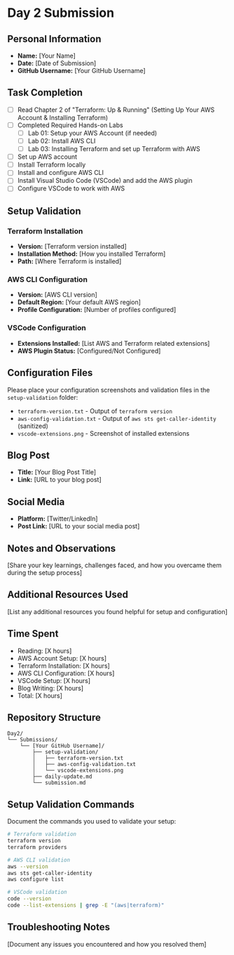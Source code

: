 # Day 2 Submission

## Personal Information
- **Name:** [Your Name]
- **Date:** [Date of Submission]
- **GitHub Username:** [Your GitHub Username]

## Task Completion
- [ ] Read Chapter 2 of "Terraform: Up & Running" (Setting Up Your AWS Account & Installing Terraform)
- [ ] Completed Required Hands-on Labs
  - [ ] Lab 01: Setup your AWS Account (if needed)
  - [ ] Lab 02: Install AWS CLI
  - [ ] Lab 03: Installing Terraform and set up Terraform with AWS
- [ ] Set up AWS account
- [ ] Install Terraform locally
- [ ] Install and configure AWS CLI
- [ ] Install Visual Studio Code (VSCode) and add the AWS plugin
- [ ] Configure VSCode to work with AWS

## Setup Validation

### Terraform Installation
- **Version:** [Terraform version installed]
- **Installation Method:** [How you installed Terraform]
- **Path:** [Where Terraform is installed]

### AWS CLI Configuration
- **Version:** [AWS CLI version]
- **Default Region:** [Your default AWS region]
- **Profile Configuration:** [Number of profiles configured]

### VSCode Configuration
- **Extensions Installed:** [List AWS and Terraform related extensions]
- **AWS Plugin Status:** [Configured/Not Configured]

## Configuration Files
Please place your configuration screenshots and validation files in the `setup-validation` folder:
- `terraform-version.txt` - Output of `terraform version`
- `aws-config-validation.txt` - Output of `aws sts get-caller-identity` (sanitized)
- `vscode-extensions.png` - Screenshot of installed extensions

## Blog Post
- **Title:** [Your Blog Post Title]
- **Link:** [URL to your blog post]

## Social Media
- **Platform:** [Twitter/LinkedIn]
- **Post Link:** [URL to your social media post]

## Notes and Observations
[Share your key learnings, challenges faced, and how you overcame them during the setup process]

## Additional Resources Used
[List any additional resources you found helpful for setup and configuration]

## Time Spent
- Reading: [X hours]
- AWS Account Setup: [X hours]
- Terraform Installation: [X hours]
- AWS CLI Configuration: [X hours]
- VSCode Setup: [X hours]
- Blog Writing: [X hours]
- Total: [X hours]

## Repository Structure
```
Day2/
└── Submissions/
    └── [Your GitHub Username]/
        ├── setup-validation/
        │   ├── terraform-version.txt
        │   ├── aws-config-validation.txt
        │   └── vscode-extensions.png
        ├── daily-update.md
        └── submission.md
```

## Setup Validation Commands
Document the commands you used to validate your setup:

```bash
# Terraform validation
terraform version
terraform providers

# AWS CLI validation  
aws --version
aws sts get-caller-identity
aws configure list

# VSCode validation
code --version
code --list-extensions | grep -E "(aws|terraform)"
```

## Troubleshooting Notes
[Document any issues you encountered and how you resolved them] 



